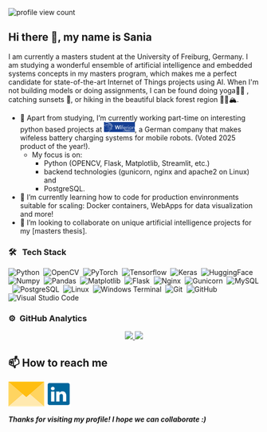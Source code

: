 ![profile view count](https://komarev.com/ghpvc/?username=saniasinghania)

## Hi there 👋, my name is Sania

I am currently a masters student at the University of Freiburg, Germany. I am studying a wonderful ensemble of artificial intelligence and embedded systems concepts in my masters program, which makes me a perfect candidate for state-of-the-art Internet of Things projects using AI. When I'm not building models or doing assignments, I can be found doing yoga🧘‍♀️ , catching sunsets 🌄, or hiking in the beautiful black forest region 🚶‍♀️🏔️. 

- 🔭 Apart from studying, I’m currently working part-time on interesting python based projects at [<img src="assets/wiferion_logo.png" alt="Wiferion GmbH" height="20px">](https://www.wiferion.com/), a German company that makes wifeless battery charging systems for mobile robots. (Voted 2025 product of the year!).
    - My focus is on:
      - Python (OPENCV, Flask, Matplotlib, Streamlit, etc.)
      - backend technologies (gunicorn, nginx and apache2 on Linux) and
      - PostgreSQL. 
- 🌱 I’m currently learning how to code for production envinronments suitable for scaling: Docker containers, WebApps for data visualization and more!
- 👯 I’m looking to collaborate on unique artificial intelligence projects for my [masters thesis].

### 🛠 &nbsp; Tech Stack

![Python](https://img.shields.io/badge/-Python-05122A?style=flat&logo=python)&nbsp;
![OpenCV](https://img.shields.io/badge/-OpenCV-05122A?style=flat&logo=opencv)&nbsp;
![PyTorch](https://img.shields.io/badge/-PyTorch-05122A?style=flat&logo=pytorcg)&nbsp;
![Tensorflow](https://img.shields.io/badge/-Tensorflow-05122A?style=flat&logo=tensorflow)&nbsp;
![Keras](https://img.shields.io/badge/-Keras-05122A?style=flat&logo=keras)&nbsp;
![HuggingFace](https://img.shields.io/badge/-HuggingFace-05122A?style=flat&logo=huggingface)&nbsp;
![Numpy](https://img.shields.io/badge/-Numpy-05122A?style=flat&logo=numpy)&nbsp;
![Pandas](https://img.shields.io/badge/-Pandas-05122A?style=flat&logo=pandas)&nbsp;
![Matplotlib](https://img.shields.io/badge/-Matplotlib-05122A?style=flat&logo=matplotlib)&nbsp;
![Flask](https://img.shields.io/badge/-Flask-05122A?style=flat&logo=flask)&nbsp;
![Nginx](https://img.shields.io/badge/-Nginx-05122A?style=flat&logo=nginx)&nbsp;
![Gunicorn](https://img.shields.io/badge/-Gunicorn-05122A?style=flat&logo=gunicorn)&nbsp;
![MySQL](https://img.shields.io/badge/-Python-05122A?style=flat&logo=python)&nbsp;
![PostgreSQL](https://img.shields.io/badge/-Python-05122A?style=flat&logo=python)&nbsp;
![Linux](https://img.shields.io/badge/-Linux-05122A?style=flat&logo=linux)&nbsp;
![Windows Terminal](https://img.shields.io/badge/-Python-05122A?style=flat&logo=python)&nbsp;
![Git](https://img.shields.io/badge/-Git-05122A?style=flat&logo=git)&nbsp;
![GitHub](https://img.shields.io/badge/-GitHub-05122A?style=flat&logo=github)&nbsp;
![Visual Studio Code](https://img.shields.io/badge/-Visual%20Studio%20Code-05122A?style=flat&logo=visual-studio-code&logoColor=007ACC)&nbsp;

### ⚙️ &nbsp;GitHub Analytics

 <p align="center">
<a href="https://github.com/saniasinghania">
  <img height="180em" src="https://github-readme-stats-eight-theta.vercel.app/api?username=saniasinghania&show_icons=true&theme=tokyonight&include_all_commits=true&count_private=true"/>
  <img height="180em" src="https://github-readme-stats-eight-theta.vercel.app/api/top-langs/?username=saniasinghania&layout=compact&langs_count=8&theme=dracula"/>
</a>
</p>

<!-- ## 📊 GitHub Analytics

<p align="center">
  <img src="https://github-readme-stats.vercel.app/api?username=saniasinghania&show_icons=true&theme=dracula&include_all_commits=true&count_private=true" height="180em"/>
  <img src="https://github-readme-stats.vercel.app/api/top-langs/?username=saniasinghania&layout=compact&langs_count=8&theme=dracula" height="180em"/>
</p>

<p align="center">
  <img src="https://github-readme-streak-stats.herokuapp.com?user=saniasinghania&theme=dracula&hide_border=true"/>
</p>

<p align="center">
  <img src="https://komarev.com/ghpvc/?username=saniasinghania&label=Profile%20views&color=0e75b6&style=flat" alt="Profile views" />
</p> -->

## 📫 How to reach me

[<img src="assets/envelope.png" height="50px">](mailto:saniasinghania6@gmail.com)
[<img src="assets/linkedin.png" height="50px">](https://linkedin.com/in/sania-singhania-30a5811a7)

***Thanks for visiting my profile! I hope we can collaborate :)***

<!--
**saniasinghania/saniasinghania** is a ✨ _special_ ✨ repository because its `README.md` (this file) appears on your GitHub profile.

Here are some ideas to get you started:

- 🔭 I’m currently working on ...
- 🌱 I’m currently learning ...
- 👯 I’m looking to collaborate on ...
- 🤔 I’m looking for help with ...
- 💬 Ask me about ...
- 📫 How to reach me: ...
- 😄 Pronouns: ...
- ⚡ Fun fact: ...
-->
